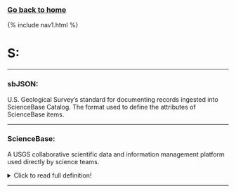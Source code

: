 ### **[Go back to home](https://ironrico.github.io/TestGlossary/)**

{% include nav1.html %}

# **S:** 
___


### **sbJSON:** 
U.S. Geological Survey’s standard for documenting records ingested into ScienceBase Catalog. 
The format used to define the attributes of ScienceBase items.
___


### **ScienceBase:** 
A USGS collaborative scientific data and information management platform used directly by science teams. 

<details>
  <summary>Click to read full definition!</summary>
<p>
ScienceBase provides access to aggregated information derived from many data and information domains, 
including feeds from existing data systems, metadata catalogs, and scientists contributing new and original 
content. <br>

ScienceBase architecture is designed to help science teams and data practitioners centralize their 
data and information resources to create a foundation needed for their work. ScienceBase, both original 
software and engineered components, is released as an open-source project to promote involvement from the 
larger scientific programming community both inside and outside the USGS. (USGS (2018). About ScienceBase. 
Retrieved from: <a href="https://www.sciencebase.gov/about/content/about-sciencebase](https://www.sciencebase.gov/about/content/about-sciencebase">Sciencebase.gov</a>.
</p>
</details>

___





